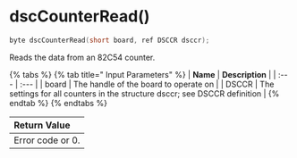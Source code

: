 # dscCounterRead\(\)

```c
byte dscCounterRead(short board, ref DSCCR dsccr);
```

Reads the data from an 82C54 counter.

{% tabs %}
{% tab title=" Input Parameters" %}
| **Name** | **Description** |
| :--- | :--- |
| board | The handle of the board to operate on |
| DSCCR | The settings for all counters in the structure dsccr; see DSCCR definition |
{% endtab %}
{% endtabs %}

| Return Value |
| :--- |
| Error code or 0. |

